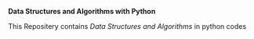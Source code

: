 **Data Structures and Algorithms with Python**


This Repositery contains _Data Structures and Algorithms_ in python codes
